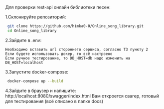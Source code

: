 Для проверки rest-api онлайн библиотеки песен:
  
  1.Склонируйте репозиторий:
  ```bash
   git clone https://github.com/himka0-0/Online_song_library.git
   cd Online_song_library
  ```
  2.Зайдите в .env:
  
    Необходимо вставить url стороннего сервиса, согласно ТЗ пункту 2
    Если будете использовать докер, то всё настроено
    Если ручное тестирование, то DB_HOST=db надо изменить на DB_HOST=localhost
    
  3.Запустите docker-compose:
  ```bash
   docker-compose up --build
  ```
  4.Зайдите в браузер и напишите:
  http://localhost:8080/swagger/index.html
  Вам откроется свагер, готовый для тестирования (всё описано в папке docs)
